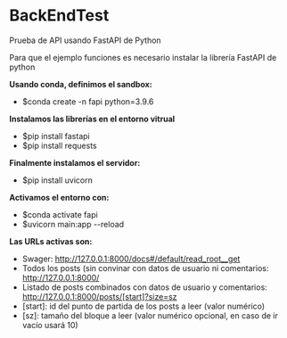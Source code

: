 # BackEndTest
Prueba de API usando FastAPI de Python

Para que el ejemplo funciones es necesario instalar la librería FastAPI de python

**Usando conda, definimos el sandbox:** 
- $conda create -n fapi python=3.9.6

**Instalamos las librerías en el entorno vitrual**

- $pip install fastapi
- $pip install requests

**Finalmente instalamos el servidor:**
- $pip install uvicorn

**Activamos el entorno con:**
- $conda activate fapi
- $uvicorn main:app --reload

**Las URLs activas son:**
- Swager: http://127.0.0.1:8000/docs#/default/read_root__get
- Todos los posts (sin convinar con datos de usuario ni comentarios: http://127.0.0.1:8000/
- Listado de posts combinados con datos de usuario y comentarios: http://127.0.0.1:8000/posts/[start]?size=sz
 - [start]: id del punto de partida de los posts a leer (valor numérico)
 - [sz]: tamaño del bloque a leer (valor numérico opcional, en caso de ir vacío usará 10)
